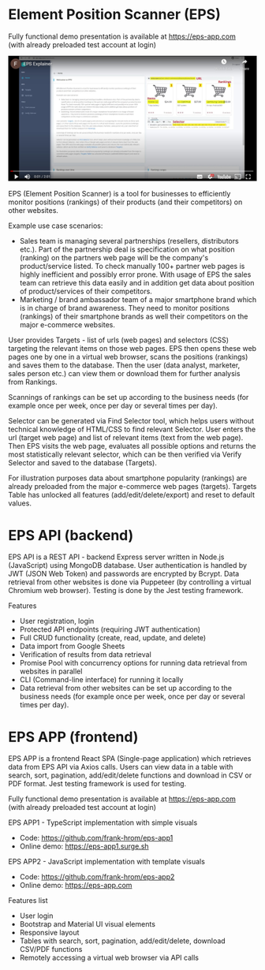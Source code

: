 # Element Position Scanner (EPS)

Fully functional demo presentation is available at https://eps-app.com  
(with already preloaded test account at login)

[![EPS Explainer Video](docs/EPS_youtube_screenshot.jpg)](https://www.youtube.com/embed/L238jRLsGqI?rel=0)

EPS (Element Position Scanner) is a tool for businesses to efficiently monitor positions (rankings) of their products (and their competitors) on other websites.

Example use case scenarios:

- Sales team is managing several partnerships (resellers, distributors etc.). Part of the partnership deal is specification on what position (ranking) on the partners web page will be the company's product/service listed. To check manually 100+ partner web pages is highly inefficient and possibly error prone. With usage of EPS the sales team can retrieve this data easily and in addition get data about position of product/services of their competitors.
- Marketing / brand ambassador team of a major smartphone brand which is in charge of brand awareness. They need to monitor positions (rankings) of their smartphone brands as well their competitors on the major e-commerce websites.

User provides Targets - list of urls (web pages) and selectors (CSS) targeting the relevant items on those web pages. EPS then opens these web pages one by one in a virtual web browser, scans the positions (rankings) and saves them to the database. Then the user (data analyst, marketer, sales person etc.) can view them or download them for further analysis from Rankings.

Scannings of rankings can be set up according to the business needs (for example once per week, once per day or several times per day).

Selector can be generated via Find Selector tool, which helps users without technical knowledge of HTML/CSS to find relevant Selector. User enters the url (target web page) and list of relevant items (text from the web page). Then EPS visits the web page, evaluates all possible options and returns the most statistically relevant selector, which can be then verified via Verify Selector and saved to the database (Targets).

For illustration purposes data about smartphone popularity (rankings) are already preloaded from the major e-commerce web pages (targets). Targets Table has unlocked all features (add/edit/delete/export) and reset to default values.

# EPS API (backend)

EPS API is a REST API - backend Express server written in Node.js (JavaScript) using MongoDB database. User authentication is handled by JWT (JSON Web Token) and passwords are encrypted by Bcrypt. Data retrieval from other websites is done via Puppeteer (by controlling a virtual Chromium web browser). Testing is done by the Jest testing framework.

Features

- User registration, login
- Protected API endpoints (requiring JWT authentication)
- Full CRUD functionality (create, read, update, and delete)
- Data import from Google Sheets
- Verification of results from data retrieval
- Promise Pool with concurrency options for running data retrieval from websites in parallel
- CLI (Command-line interface) for running it locally
- Data retrieval from other websites can be set up according to the business needs (for example once per week, once per day or several times per day).

# EPS APP (frontend)

EPS APP is a frontend React SPA (Single-page application) which retrieves data from EPS API via Axios calls. Users can view data in a table with search, sort, pagination, add/edit/delete functions and download in CSV or PDF format. Jest testing framework is used for testing.

Fully functional demo presentation is available at https://eps-app.com  
(with already preloaded test account at login)

EPS APP1 - TypeScript implementation with simple visuals

- Code: https://github.com/frank-hrom/eps-app1
- Online demo: https://eps-app1.surge.sh

EPS APP2 - JavaScript implementation with template visuals

- Code: https://github.com/frank-hrom/eps-app2
- Online demo: https://eps-app.com

Features list

- User login
- Bootstrap and Material UI visual elements
- Responsive layout
- Tables with search, sort, pagination, add/edit/delete, download CSV/PDF functions
- Remotely accessing a virtual web browser via API calls
